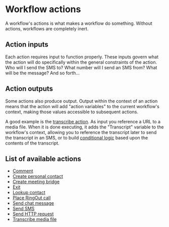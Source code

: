 # Workflow actions

A workflow's actions is what makes a workflow do something. Without actions, workflows are completely inert. 

## Action inputs

Each action requires input to function properly. These inputs govern what the action will do specifically within the general constraints of the action. Who will I send the SMS to? What number will I send an SMS from? What will be the message? And so forth...

## Action outputs

Some actions also produce output. Output within the context of an action means that the action will add "action variables" to the current workflow's context, making those values accessible to subsequent actions. 

A good example is the [transcribe action](transcribe.md). As input you reference a URL to a media file. When it is done executing, it adds the "Transcript" variable to the workflow's context, allowing you to reference the transcript later to send the transcript in an SMS, or to build [conditional logic](../conditionals.md) based upon the contents of the transcript. 

## List of available actions

* [Comment](comment.md)
* [Create personal contact](create-contact.md)
* [Create meeting bridge](create-meeting.md)
* [Exit](exit.md)
* [Lookup contact](lookup-contact.md)
* [Place RingOut call](ringout.md)
* [Send chat message](send-chat-message.md)
* [Send SMS](send-sms.md)
* [Send HTTP request](http-request.md)
* [Transcribe media file](transcribe.md)
